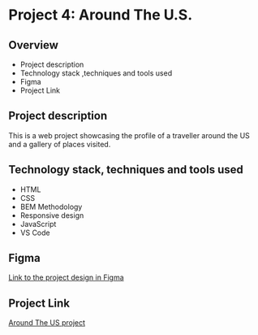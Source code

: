 # Project 4: Around The U.S.

## Overview

- Project description
- Technology stack ,techniques and tools used
- Figma
- Project Link

## Project description

This is a web project showcasing the profile of a traveller around the US and a gallery of places visited.

## Technology stack, techniques and tools used

- HTML
- CSS
- BEM Methodology
- Responsive design
- JavaScript
- VS Code

## Figma

[Link to the project design in Figma](https://www.figma.com/file/mUgu8OSHWE0M6p6vfwmdu9/Sprint-4-Around-The-U.S.-desktop-mobile?node-id=0%3A1)

## Project Link

[Around The US project](https://darkarnold.github.io/web_project_4/)
